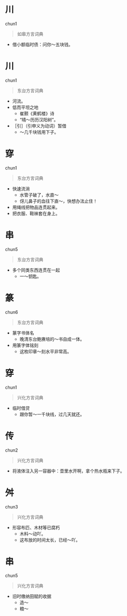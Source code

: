 # 川
chun1
> 如皋方言词典
- 借小额临时债：问你～五块钱。

# 川
chun1
> 东台方言词典
- 河流。
- 低而平坦之地
  - 崔颢《黄鹤楼》诗
  - “晴～历历汉阳树”。
- ［引］（引申义为动词）暂借
  - ～几千块钱用下子。

# 穿
chun1
> 东台方言词典
- 快速流淌
  - 水管子破了，水直～
  - 伢儿鼻子的血往下直～，快想办法止住！
- 用绳线把物品连贯起来。
- 把衣服、鞋袜套在身上。

# 串
chun5
> 东台方言词典
- 多个同类东西连贯在一起
  - 一～钥匙。

# 篆
chun6
> 东台方言词典
- 篆字书体名
  - 晚清东台鲍赓培的～书自成一体。
- 用篆字体铭刻
  - 这枚印章～刻水平非常高。

# 穿
chun1
> 兴化方言词典
- 临时借贷
  - 跟你暂～一千块线，过几天就还。

# 传
chun2
> 兴化方言词典
- 将液体注入另一容器中：壶里水开啊，拿个热水瓶来下子。

# 舛
chun3
> 兴化方言词典
- 形容布匹、木材等已腐朽
  - 木料～动吖。
  - 这布放的时间太长，已经～吖。

# 串
chun5
> 兴化方言词典
- 旧时缴纳田赋的收据
  - 造～
  - 粮～
